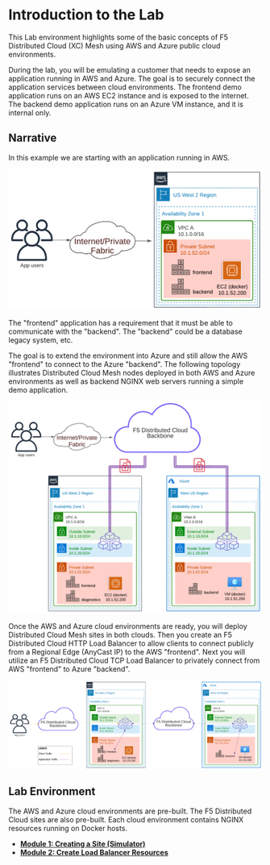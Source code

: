 Introduction to the Lab
=======================

This Lab environment highlights some of the basic concepts of F5 Distributed Cloud (XC) Mesh using AWS and Azure public cloud environments.

During the lab, you will be emulating a customer that needs to expose an application running in AWS and Azure. The goal is to securely connect the application services between cloud environments. The frontend demo application runs on an AWS EC2 instance and is exposed to the internet. The backend demo application runs on an Azure VM instance, and it is internal only.

Narrative
---------

In this example we are starting with an application running in AWS.

![intro1.png](./images/intro1.png)

The "frontend" application has a requirement that it must be able to communicate with the "backend". The "backend" could be a database legacy system, etc.

The goal is to extend the environment into Azure and still allow the AWS "frontend" to connect to the Azure "backend". The following topology illustrates Distributed Cloud Mesh nodes deployed in both AWS and Azure environments as well as backend NGINX web servers running a simple demo application.

![intro2.png](./images/intro2.png)

Once the AWS and Azure cloud environments are ready, you will deploy Distributed Cloud Mesh sites in both clouds. Then you create an F5 Distributed Cloud HTTP Load Balancer to allow clients to connect publicly from a Regional Edge (AnyCast IP) to the AWS "frontend". Next you will utilize an F5 Distributed Cloud TCP Load Balancer to privately connect from AWS "frontend" to Azure "backend".

![intro3.png](./images/intro3.png)

Lab Environment
---------------

The AWS and Azure cloud environments are pre-built. The F5 Distributed Cloud sites are also pre-built. Each cloud environment contains NGINX resources running on Docker hosts.

  - **[Module 1: Creating a Site (Simulator)](module1)**
  - **[Module 2: Create Load Balancer Resources](module2)**
